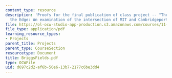 ```yaml
---
content_type: resource
description: 'Proofs for the final publication of class project -- "The Future of
  the Edge: An examination of the intersection of MIT and Cambridgeport"'
file: https://ol-ocw-studio-app-production.s3.amazonaws.com/courses/11-332j-urban-design-fall-2003/d697c2d2af6b50e613b72177c6be3dd4_BriggsFields.pdf
file_type: application/pdf
learning_resource_types:
- Projects
parent_title: Projects
parent_type: CourseSection
resourcetype: Document
title: BriggsFields.pdf
type: OCWFile
uid: d697c2d2-af6b-50e6-13b7-2177c6be3dd4
---
```

